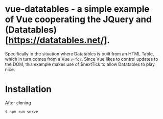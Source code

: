# vue-datatables - a simple example of Vue cooperating the JQuery and (Datatables) [https://datatables.net/].

Specifically in the situation where Datatables is built from an HTML Table, which in turn comes from a Vue ```v-for```. Since Vue likes to control updates to the DOM, this example makes use of $nextTick to allow Datatables to play nice.

# Installation

After cloning
```
$ npm run serve
```
